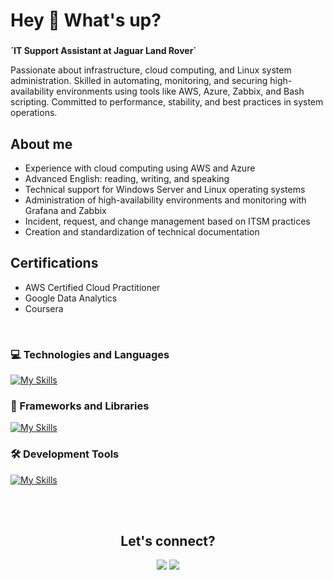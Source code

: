 <h1 align="left">Hey 👋 What's up?</h1>


###

**´IT Support Assistant at Jaguar Land Rover´**

Passionate about infrastructure, cloud computing, and Linux system administration. Skilled in automating, monitoring, and securing high-availability environments using tools like AWS, Azure, Zabbix, and Bash scripting. Committed to performance, stability, and best practices in system operations.
###

<h2 align="left">About me</h2>

- Experience with cloud computing using AWS and Azure
- Advanced English: reading, writing, and speaking
- Technical support for Windows Server and Linux operating systems
- Administration of high-availability environments and monitoring with Grafana and Zabbix
- Incident, request, and change management based on ITSM practices
- Creation and standardization of technical documentation

<h2 align="left"> Certifications</h2>

- AWS Certified Cloud Practitioner
- Google Data Analytics
- Coursera

<br>

### 💻 Technologies and Languages
[![My Skills](https://skillicons.dev/icons?i=docker)](https://skillicons.dev)

### 🚀 Frameworks and Libraries
[![My Skills](https://skillicons.dev/icons?i=react,nodejs,mysql)](https://skillicons.dev)

### 🛠️ Development Tools
[![My Skills](https://skillicons.dev/icons?i=git,github,figma,vscode)](https://skillicons.dev)

<br>
<br>

<h2 align="center">
   Let's connect? </h2>
   
<div align="center">
  <a href="https://www.linkedin.com/in/otavioaugusto855/"><img src="https://img.shields.io/badge/LinkedIn-0077B5?style=for-the-badge&logo=linkedin&logoColor=white"/></a>
  <a href="mailto:otvoaugst@gmail.com"><img src="https://img.shields.io/badge/Gmail-D14836?style=for-the-badge&logo=gmail&logoColor=white"/></a>
</div>


